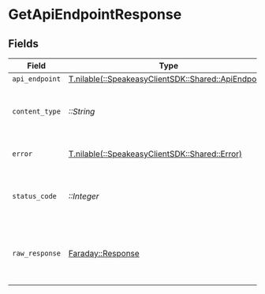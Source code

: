 # GetApiEndpointResponse


## Fields

| Field                                                                                      | Type                                                                                       | Required                                                                                   | Description                                                                                |
| ------------------------------------------------------------------------------------------ | ------------------------------------------------------------------------------------------ | ------------------------------------------------------------------------------------------ | ------------------------------------------------------------------------------------------ |
| `api_endpoint`                                                                             | [T.nilable(::SpeakeasyClientSDK::Shared::ApiEndpoint)](../../models/shared/apiendpoint.md) | :heavy_minus_sign:                                                                         | OK                                                                                         |
| `content_type`                                                                             | *::String*                                                                                 | :heavy_check_mark:                                                                         | HTTP response content type for this operation                                              |
| `error`                                                                                    | [T.nilable(::SpeakeasyClientSDK::Shared::Error)](../../models/shared/error.md)             | :heavy_minus_sign:                                                                         | Default error response                                                                     |
| `status_code`                                                                              | *::Integer*                                                                                | :heavy_check_mark:                                                                         | HTTP response status code for this operation                                               |
| `raw_response`                                                                             | [Faraday::Response](https://www.rubydoc.info/gems/faraday/Faraday/Response)                | :heavy_check_mark:                                                                         | Raw HTTP response; suitable for custom response parsing                                    |